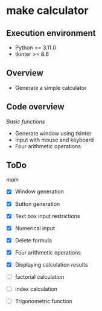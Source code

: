 # make calculator
## __Execution environment__
- Python >= 3.11.0
- tkinter >= 8.6

## __Overview__
- Generate a simple calculator

## __Code overview__

_Basic functions_
 
- Generate window using tkinter
- Input with mouse and keyboard
- Four arithmetic operations

## __ToDo__

_main_
 
- [x] Window generation
- [x] Button generation
- [x] Text box input restrictions
- [x] Numerical input
- [x] Delete formula
- [x] Four arithmetic operations
- [x] Displaying calculation results
- [ ] factorial calculation
- [ ] index calculation
- [ ] Trigonometric function

